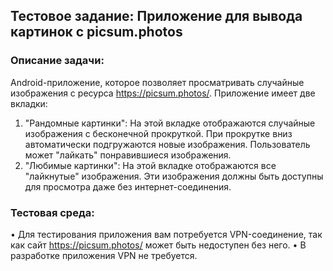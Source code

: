 ## Тестовое задание: Приложение для вывода картинок с picsum.photos

### Описание задачи:

Android-приложение, которое позволяет просматривать случайные изображения с ресурса https://picsum.photos/. Приложение имеет две вкладки:

1. "Рандомные картинки": На этой вкладке отображаются случайные изображения с бесконечной прокруткой. При прокрутке вниз автоматически подгружаются новые изображения. Пользователь может "лайкать" понравившиеся изображения.
2. "Любимые картинки": На этой вкладке отображаются все "лайкнутые" изображения. Эти изображения должны быть доступны для просмотра даже без интернет-соединения.


### Тестовая среда:

• Для тестирования приложения вам потребуется VPN-соединение, так как сайт https://picsum.photos/ может быть недоступен без него. 
• В разработке приложения VPN не требуется.
